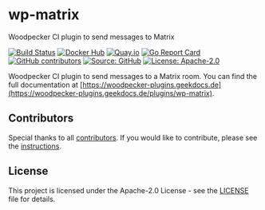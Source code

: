 # wp-matrix

Woodpecker CI plugin to send messages to Matrix

[![Build Status](https://ci.thegeeklab.de/api/badges/thegeeklab/wp-matrix/status.svg)](https://ci.thegeeklab.de/repos/thegeeklab/wp-matrix)
[![Docker Hub](https://img.shields.io/badge/dockerhub-latest-blue.svg?logo=docker&logoColor=white)](https://hub.docker.com/r/thegeeklab/wp-matrix)
[![Quay.io](https://img.shields.io/badge/quay-latest-blue.svg?logo=docker&logoColor=white)](https://quay.io/repository/thegeeklab/wp-matrix)
[![Go Report Card](https://goreportcard.com/badge/github.com/thegeeklab/wp-matrix)](https://goreportcard.com/report/github.com/thegeeklab/wp-matrix)
[![GitHub contributors](https://img.shields.io/github/contributors/thegeeklab/wp-matrix)](https://github.com/thegeeklab/wp-matrix/graphs/contributors)
[![Source: GitHub](https://img.shields.io/badge/source-github-blue.svg?logo=github&logoColor=white)](https://github.com/thegeeklab/wp-matrix)
[![License: Apache-2.0](https://img.shields.io/github/license/thegeeklab/wp-matrix)](https://github.com/thegeeklab/wp-matrix/blob/main/LICENSE)

Woodpecker CI plugin to send messages to a Matrix room. You can find the full documentation at [https://woodpecker-plugins.geekdocs.de](https://woodpecker-plugins.geekdocs.de/plugins/wp-matrix).

## Contributors

Special thanks to all [contributors](https://github.com/thegeeklab/wp-matrix/graphs/contributors). If you would like to contribute, please see the [instructions](https://github.com/thegeeklab/wp-matrix/blob/main/CONTRIBUTING.md).

## License

This project is licensed under the Apache-2.0 License - see the [LICENSE](https://github.com/thegeeklab/wp-matrix/blob/main/LICENSE) file for details.
